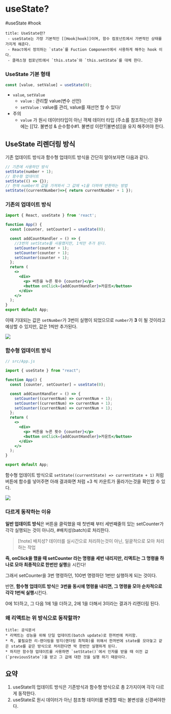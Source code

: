 # useState?
#useState #hook 

```ad-summary
title: UseState란?
 - useState는 가장 기본적인 [[Hook|hook]]이며, 함수 컴포넌트에서 가변적인 상태를 가지게 해준다.
 - React에서 정의하는 `state`를 Fuction Component에서 사용하게 해주는 hook 이다.
 - 클래스형 컴포넌트에서 `this.state`와 `this.setState`를 대체 한다.
```

### UseState 기본 형태

```jsx
const [value, setValue] = useState(0);
```

- `value`, `setValue` 
	-  `value`  : 관리할 value(변수 선언)
	* `setValue` : value를 관리, value를 재선언 할 수 있다/
- 주의
	* `value` 가 원시 데이터타입이 아닌 객체 데이터 타입 (주소를 참조하는)인 경우에는 [[12. 불변성 & 순수함수#1. 불변성 이란?|불변성]]을 유지 해주어야 한다.

## UseState 리렌더링 방식

기존 업데이트 방식과 함수형 업데이트 방식을 간단히 알아보자면 다음과 같다.

```jsx
// 기존에 사용하던 방식 
setState(number + 1); 
// 함수형 업데이트 
setState(() => {});
// 현재 number의 값을 가져와서 그 값에 +1을 더하여 반환하는 방법
setState((currentNumber)=>{ return currentNumber + 1 });
```

### 기존의 업데이트 방식

```jsx
import { React, useState } from 'react';

function App() {
  const [counter, setCounter] = useState(0);

  const addCountHandler = () => {
    //3번의 setState를 사용했지만, 1씩만 추가 된다.
    setCounter(counter + 1);
    setCounter(counter + 1);
    setCounter(counter + 1);
  };
  return (
    <>
      <div>
        <p> 버튼을 누른 횟수 {counter}</p>
        <button onClick={addCountHandler}>카운트</button>
      </div>
    </>
  );
}
export default App;
```

이때 기대되는 값은 `setNumber`가 3번이 실행이 되었으므로 `number`가 **3** 이 될 것이라고 예상할 수 있지만, 값은 1씩만 추가된다.

![](https://i.imgur.com/y0UFQjE.gif)

### 함수형 업데이트 방식

```jsx
// src/App.js

import { useState } from "react";

function App() {
  const [counter, setCounter] = useState(0);

  const addCountHandler = () => {
    setCounter((currentNum) => currentNum + 1);
    setCounter((currentNum) => currentNum + 1);
    setCounter((currentNum) => currentNum + 1);
  };
  return (
    <>
      <div>
        <p> 버튼을 누른 횟수 {counter}</p>
        <button onClick={addCountHandler}>카운트</button>
      </div>
    </>
  );
}

export default App;
```

함수형 업데이트 방식으로 `setState((currentState) => currentState + 1)` 처럼 버튼에 함수를 넣어주면 아래 결과화면 처럼 +3 씩 카운트가 올라가는것을 확인할 수 있다.

![](https://i.imgur.com/SgpngFS.gif)

### 다르게 동작하는 이유

**일반 업데이트 방식**은 버튼을 클릭했을 때 첫번째 부터 세번째줄의 있는 setCounter가 각각 실행되는 것이 아니라, #배치성(batch)로 처리한다.

> [!note] 배치성? 
> 데이터를 실시간으로 처리하는것이 아닌, 일괄적으로 모아 처리하는 작업

**즉,  onClick을 했을 때 setCounter 라는 명령을 세번 내리지만, 리액트는 그 명령을 하나로 모아 최종적으로 한번만 실행**을 시킨다!

그래서 setCounter을 3번 명령하던, 100번 명령하던 1번만 실행하게 되는 것이다.

반면,  **함수형 업데이트 방식**은 **3번을 동시에 명령을 내리면, 그 명령을 모아 순차적으로 각각 1번씩 실행**시킨다. 

0에 1더하고, 그 다음 1에 1을 더하고, 2에 1을 더해서 3이라는 결과가 리렌더링 된다.

### 왜 리액트는 위 방식으로 동작할까?

```ad-info
title: 공식문서
* 리액트는 성능을 위해 단일 업데이트(batch update)로 한꺼번에 처리함.
* 즉, 불필요한 리-렌더링을 방지(렌더링 최적화)를 위해서 한꺼번에 state를 모아놓고 같은 state를 같은 방식으로 처리한다면 딱 한번만 실행하게 된다.
* 하지만 함수형 업데이트를 사용하면 `setState()`에서 인자를 받을 때 이전 값(`previousState`)을 받고 그 값에 대한 것을 실행 하기 때문이다.
```

## 요약

1. useState의 업데이트 방식은 기존방식과 함수형 방식으로 총 2가지이며 각각 다르게 동작한다.
2. useState로 원시 데이터가 아닌 참조형 데이터를 변경할 때는 불변성을 신경써야한다. 

